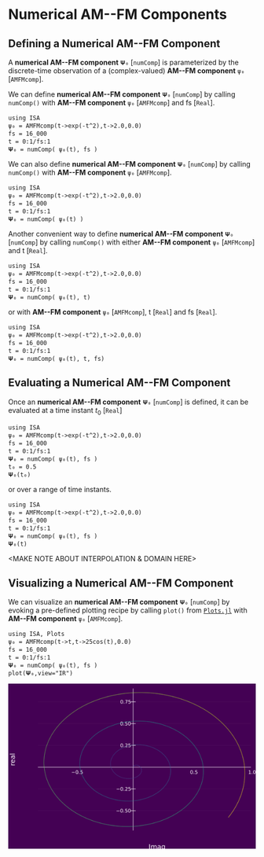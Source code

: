 # Numerical AM--FM Components

## Defining a Numerical AM--FM Component

A **numerical AM--FM component** `𝚿₀` [`numComp`] is parameterized by the discrete-time observation of a (complex-valued) **AM--FM component** `ψ₀` [`AMFMcomp`].

We can define **numerical AM--FM component** `𝚿₀` [`numComp`]
by calling `numComp()` with **AM--FM component** `ψ₀` [`AMFMcomp`] and fs [`Real`].
```@example
using ISA
ψ₀ = AMFMcomp(t->exp(-t^2),t->2.0,0.0)
fs = 16_000
t = 0:1/fs:1
𝚿₀ = numComp( ψ₀(t), fs )
```

We can also define **numerical AM--FM component** `𝚿₀` [`numComp`] by calling `numComp()` with **AM--FM component** `ψ₀` [`AMFMcomp`].
```@example
using ISA
ψ₀ = AMFMcomp(t->exp(-t^2),t->2.0,0.0)
fs = 16_000
t = 0:1/fs:1
𝚿₀ = numComp( ψ₀(t) )
```
Another convenient way to define **numerical AM--FM component** `𝚿₀` [`numComp`] by calling `numComp()` with either **AM--FM component** `ψ₀` [`AMFMcomp`] and t [`Real`].
```@example
using ISA
ψ₀ = AMFMcomp(t->exp(-t^2),t->2.0,0.0)
fs = 16_000
t = 0:1/fs:1
𝚿₀ = numComp( ψ₀(t), t)
```
or with **AM--FM component** `ψ₀` [`AMFMcomp`], t [`Real`] and
fs [`Real`].
```@example
using ISA
ψ₀ = AMFMcomp(t->exp(-t^2),t->2.0,0.0)
fs = 16_000
t = 0:1/fs:1
𝚿₀ = numComp( ψ₀(t), t, fs)
```

## Evaluating a Numerical AM--FM Component
Once an  **numerical AM--FM component** `𝚿₀` [`numComp`] is defined, it can be evaluated at
a time instant $t_0$ [`Real`]
```@example
using ISA
ψ₀ = AMFMcomp(t->exp(-t^2),t->2.0,0.0)
fs = 16_000
t = 0:1/fs:1
𝚿₀ = numComp( ψ₀(t), fs )
t₀ = 0.5
𝚿₀(t₀)
```
or over a range of time instants.
```@example
using ISA
ψ₀ = AMFMcomp(t->exp(-t^2),t->2.0,0.0)
fs = 16_000
t = 0:1/fs:1
𝚿₀ = numComp( ψ₀(t), fs )
𝚿₀(t)
```

<MAKE NOTE ABOUT INTERPOLATION & DOMAIN HERE>

## Visualizing a Numerical AM--FM Component

We can visualize an  **numerical AM--FM component** `𝚿₀` [`numComp`] by evoking a pre-defined plotting recipe by calling `plot()` from [`Plots.jl`](http://docs.juliaplots.org/latest/) with **AM--FM component** `ψ₀` [`AMFMcomp`].
```@example
using ISA, Plots
ψ₀ = AMFMcomp(t->t,t->25cos(t),0.0)
fs = 16_000
t = 0:1/fs:1
𝚿₀ = numComp( ψ₀(t), fs )
plot(𝚿₀,view="IR")
```
![](https://raw.githubusercontent.com/NMSU-ISA/ISA/master/docs/src/assets/IS_num_exAMFMcomp1.png)
